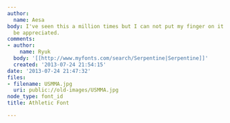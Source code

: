 ```yaml
---
author:
  name: Aesa
body: I've seen this a million times but I can not put my finger on it. Any help would
  be appreciated.
comments:
- author:
    name: Ryuk
  body: '[[http://www.myfonts.com/search/Serpentine|Serpentine]]'
  created: '2013-07-24 21:54:15'
date: '2013-07-24 21:47:32'
files:
- filename: USMMA.jpg
  uri: public://old-images/USMMA.jpg
node_type: font_id
title: Athletic Font

---
```

